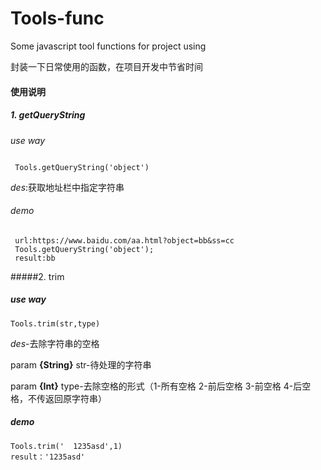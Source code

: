 # Tools-func
Some javascript  tool functions for project using

封装一下日常使用的函数，在项目开发中节省时间



#### 使用说明

##### 1. getQueryString

*use way* 

```
 
 Tools.getQueryString('object')   

```

*des*:获取地址栏中指定字符串

###### demo 

```
 url:https://www.baidu.com/aa.html?object=bb&ss=cc
 Tools.getQueryString('object');
 result:bb
```



#####2. trim

##### *use way* 

```
Tools.trim(str,type)

```

*des*-去除字符串的空格

param **{String}** str-待处理的字符串

param **{Int}** type-去除空格的形式（1-所有空格 2-前后空格 3-前空格 4-后空格，不传返回原字符串）

##### demo

```
Tools.trim('  1235asd',1)
result：'1235asd'
```